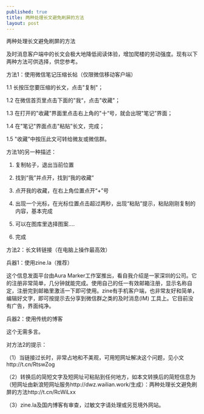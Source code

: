```yaml
---
published: true
title: 两种处理长文避免刷屏的方法
layout: post
---
```

两种处理长文避免刷屏的方法

及时消息客户端中的长文会极大地降低阅读体验，增加爬楼的劳动强度。现有以下两种方法可供选择，供您参考。

方法1：使用微信笔记压缩长帖（仅限微信移动客户端）

1.1 长按压您要压缩的长文，点击"复制"；

1.2 在微信首页里点击下面的"我“，点击"收藏"；

1.3 在打开的"收藏”界面里点击右上角的"十“号，就会出現"笔记”界面；

1.4 在"笔记"界面点击"粘贴”长文，完成；

1.5 "收藏”中按压此文可转给微友或微信群。

方法1的另一种描述：

1. 复制帖子，退出当前位置

2. 找到“我”并点开，找到“我的收藏”

3. 点开我的收藏，在右上角位置点开“+”号

4. 出现一个光标，在光标位置点击超过两秒，出现“粘贴”提示，粘贴刚刚复制的内容，基本完成

5. 可以在图库里选择图案....

6. 完成


方法2：长文转链接（在电脑上操作最高效）

兵器1：使用zine.la（推荐）

这个信息发面平台由Aura Marker工作室推出，看自我介绍是一家深圳的公司。它的注册非常简单，几分钟就能完成。使用自己的任一有效邮箱注册，显示名称自定，注册完到邮箱里激活一下即可使用。zine有手机客户端，也非常友好和简单，编辑好文字，即可按提示去分享到微信群之类的及时消息(IM) 工具上。它目前没有广告，界面纯净。

兵器2：使用传统的博客

这个无需多言。

对方法2的提示：

（1）当链接过长时，非常占地和不美观，可用短网址解决这个问题，见小文http://t.cn/RtswZog

（2）转换后的简短文字及短网址可粘贴到任何地方，如本文转换后的简短信息为（短网址由新浪短网址服务http://dwz.wailian.work/生成）：两种处理长文避免刷屏的方法http://t.cn/RcWiLxx

（3）zine.la及国内博客有审查，过敏文字请处理或另觅境外网站。